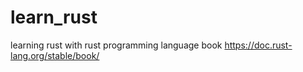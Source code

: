# learn_rust

learning rust with rust programming language book
https://doc.rust-lang.org/stable/book/
